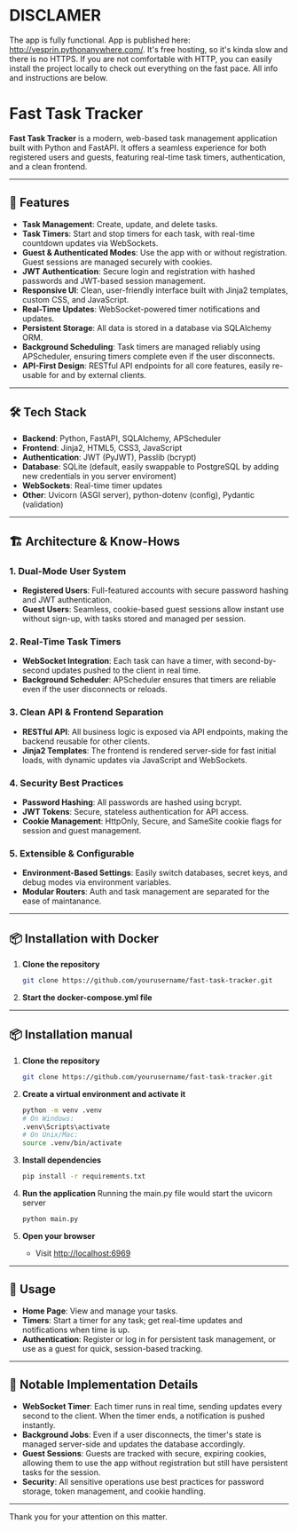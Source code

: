 # DISCLAMER
The app is fully functional.
App is published here: http://vesprin.pythonanywhere.com/.
It's free hosting, so it's kinda slow and there is no HTTPS. If you are not comfortable with HTTP, you can easily install the project locally to check out everything on the fast pace. All info and instructions are below.

# Fast Task Tracker

**Fast Task Tracker** is a modern, web-based task management application built with Python and FastAPI. It offers a seamless experience for both registered users and guests, featuring real-time task timers, authentication, and a clean frontend.

---

## 🚀 Features

- **Task Management**: Create, update, and delete tasks.
- **Task Timers**: Start and stop timers for each task, with real-time countdown updates via WebSockets.
- **Guest & Authenticated Modes**: Use the app with or without registration. Guest sessions are managed securely with cookies.
- **JWT Authentication**: Secure login and registration with hashed passwords and JWT-based session management.
- **Responsive UI**: Clean, user-friendly interface built with Jinja2 templates, custom CSS, and JavaScript.
- **Real-Time Updates**: WebSocket-powered timer notifications and updates.
- **Persistent Storage**: All data is stored in a database via SQLAlchemy ORM.
- **Background Scheduling**: Task timers are managed reliably using APScheduler, ensuring timers complete even if the user disconnects.
- **API-First Design**: RESTful API endpoints for all core features, easily re-usable for and by external clients.

---

## 🛠️ Tech Stack

- **Backend**: Python, FastAPI, SQLAlchemy, APScheduler
- **Frontend**: Jinja2, HTML5, CSS3, JavaScript
- **Authentication**: JWT (PyJWT), Passlib (bcrypt)
- **Database**: SQLite (default, easily swappable to PostgreSQL by adding new credentials in you server enviroment)
- **WebSockets**: Real-time timer updates
- **Other**: Uvicorn (ASGI server), python-dotenv (config), Pydantic (validation)

---

## 🏗️ Architecture & Know-Hows

### 1. Dual-Mode User System
- **Registered Users**: Full-featured accounts with secure password hashing and JWT authentication.
- **Guest Users**: Seamless, cookie-based guest sessions allow instant use without sign-up, with tasks stored and managed per session.

### 2. Real-Time Task Timers
- **WebSocket Integration**: Each task can have a timer, with second-by-second updates pushed to the client in real time.
- **Background Scheduler**: APScheduler ensures that timers are reliable even if the user disconnects or reloads.

### 3. Clean API & Frontend Separation
- **RESTful API**: All business logic is exposed via API endpoints, making the backend reusable for other clients.
- **Jinja2 Templates**: The frontend is rendered server-side for fast initial loads, with dynamic updates via JavaScript and WebSockets.

### 4. Security Best Practices
- **Password Hashing**: All passwords are hashed using bcrypt.
- **JWT Tokens**: Secure, stateless authentication for API access.
- **Cookie Management**: HttpOnly, Secure, and SameSite cookie flags for session and guest management.

### 5. Extensible & Configurable
- **Environment-Based Settings**: Easily switch databases, secret keys, and debug modes via environment variables.
- **Modular Routers**: Auth and task management are separated for the ease of maintanance.

---

## 📦 Installation with Docker

1. **Clone the repository**
   ```bash
   git clone https://github.com/yourusername/fast-task-tracker.git
   ```

2. **Start the docker-compose.yml file**

---

## 📦 Installation manual

1. **Clone the repository**
   ```bash
   git clone https://github.com/yourusername/fast-task-tracker.git
   ```

2. **Create a virtual environment and activate it**
   ```bash
   python -m venv .venv
   # On Windows:
   .venv\Scripts\activate
   # On Unix/Mac:
   source .venv/bin/activate
   ```

3. **Install dependencies**
   ```bash
   pip install -r requirements.txt
   ```

4. **Run the application**
   Running the main.py file would start the uvicorn server
   ```bash
   python main.py
   ```

5. **Open your browser**
   - Visit [http://localhost:6969](http://localhost:6969)

---

## 📝 Usage

- **Home Page**: View and manage your tasks.
- **Timers**: Start a timer for any task; get real-time updates and notifications when time is up.
- **Authentication**: Register or log in for persistent task management, or use as a guest for quick, session-based tracking.

---

## 🧠 Notable Implementation Details

- **WebSocket Timer**: Each timer runs in real time, sending updates every second to the client. When the timer ends, a notification is pushed instantly.
- **Background Jobs**: Even if a user disconnects, the timer's state is managed server-side and updates the database accordingly.
- **Guest Sessions**: Guests are tracked with secure, expiring cookies, allowing them to use the app without registration but still have persistent tasks for the session.
- **Security**: All sensitive operations use best practices for password storage, token management, and cookie handling.

---

Thank you for your attention on this matter.
